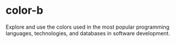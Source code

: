 # color-b
Explore and use the colors used in the most popular programming languages, technologies, and databases in software development.
